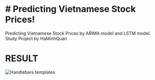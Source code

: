 # # Predicting Vietnamese Stock Prices!

Predicting Vietnamese Stock Prices by ARIMA model and LSTM model.
Study Project by HaMinhQuan

# RESULT

![Handlebars templates](./static/img/arima_model_returns)